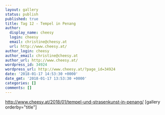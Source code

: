 ```yaml
---
layout: gallery
status: publish
published: true
title: Tag 12 - Tempel in Penang
author:
  display_name: cheesy
  login: cheesy
  email: christine@cheesy.at
  url: http://www.cheesy.at/
author_login: cheesy
author_email: christine@cheesy.at
author_url: http://www.cheesy.at/
wordpress_id: 34924
wordpress_url: http://www.cheesy.at/?page_id=34924
date: '2018-01-17 14:53:30 +0000'
date_gmt: '2018-01-17 13:53:30 +0000'
categories: []
comments: []
---
```

http://www.cheesy.at/2018/01/tempel-und-strasenkunst-in-penang/
[gallery orderby="title"]
